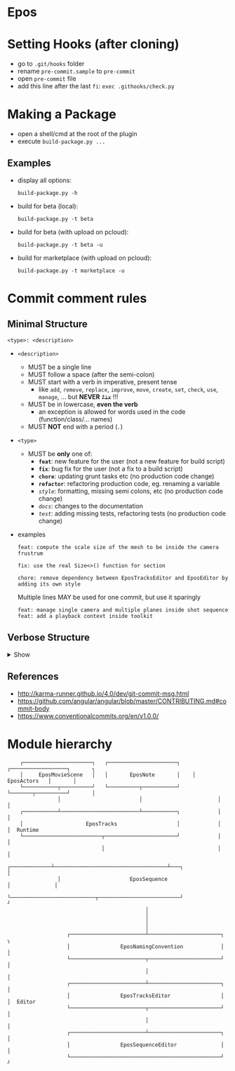 # Epos

# Setting Hooks (after cloning)

- go to `.git/hooks` folder
- rename `pre-commit.sample` to `pre-commit`
- open `pre-commit` file
- add this line after the last `fi`: `exec .githooks/check.py`

# Making a Package

- open a shell/cmd at the root of the plugin
- execute `build-package.py ...`

## Examples

- display all options:  
    ```
    build-package.py -h
    ```
- build for beta (local):  
    ```
    build-package.py -t beta
    ```
- build for beta (with upload on pcloud):  
    ```
    build-package.py -t beta -u
    ```
- build for marketplace (with upload on pcloud):  
    ```
    build-package.py -t marketplace -u
    ```

# Commit comment rules

## Minimal Structure

```
<type>: <description>
```

- `<description>`
    - MUST be a single line
    - MUST follow a space (after the semi-colon)
    - MUST start with a verb in imperative, present tense
        - like `add`, `remove`, `replace`, `improve`, `move`, `create`, `set`, `check`, `use`, `manage`, ... but **NEVER** ~~`fix`~~ !!!
    - MUST be in lowercase, **even the verb**
        - an exception is allowed for words used in the code (function/class/... names)
    - MUST **NOT** end with a period (`.`)

- `<type>`
    - MUST be **only** one of:
        - **`feat`**: new feature for the user (not a new feature for build script)
        - **`fix`**: bug fix for the user (not a fix to a build script)
        - **`chore`**: updating grunt tasks etc (no production code change)
        - **`refactor`**: refactoring production code, eg. renaming a variable
        - *`style`*: formatting, missing semi colons, etc (no production code change)
        - *`docs`*: changes to the documentation
        - *`test`*: adding missing tests, refactoring tests (no production code change)

- examples
    ```
    feat: compute the scale size of the mesh to be inside the camera frustrum
    ```
    ```
    fix: use the real Size<>() function for section
    ```
    ```
    chore: remove dependency between EposTracksEditor and EposEditor by adding its own style
    ```
    Multiple lines MAY be used for one commit, but use it sparingly
    ```
    feat: manage single camera and multiple planes inside shot sequence
    feat: add a playback context inside toolkit
    ```

## Verbose Structure

<details>
  <summary>Show</summary>

```
<type>(<optional-scope>): <description>

<optional-body>

<optional-footer>
```

- Blank lines between each part are mandatory
- `<optional-scope>`
    - MAY be 1 module name like: `EposMovieScene`, `EposSequence`, ... if modifications are only contained inside a single module
    - in the case that 2 (or 3 but no more) modules are concerned, they will be separated by a comma (`,`) (without a space after)
- `<optional-body>`
    - just as in the description, use the imperative, present tense
- `<optional-footer>`
    - MAY be used for referencing issues like: `close #234` or `close #123, close #245, close #992`
    - MAY be used for BREAKING-CHANGE

## Example

```
refactor(EposTracksEditor): move Board* headers to private
```
```
feat: add key thumbnail section for single cameracut track

this may be improved because base class FTrackEditorThumbnail is not virtualized and FThumbnailSection class owns a plain object of FTrackEditorThumbnail class instead of a pointer

close #12345
```
</details>

## References

- http://karma-runner.github.io/4.0/dev/git-commit-msg.html
- https://github.com/angular/angular/blob/master/CONTRIBUTING.md#commit-body
- https://www.conventionalcommits.org/en/v1.0.0/

# Module hierarchy

```
    ┌──────────────────────┐   ┌──────────────────────┐    ┌──────────────────┐       ╮
    │     EposMovieScene   │   │       EposNote       │    │     EposActors   │       │
    └───────────┬──────────┘   └──────────┬───────────┘    └───────┬──────────┘       │
                │                         │                        │                  │
    ┌───────────┴─────────────────────────┴───────────┐            │                  │
    │                    EposTracks                   │            │                  │  Runtime
    └─────────────────────────┬───────────────────────┘            │                  │
                              │                                    │                  │
                ┌─────────────┴────────────────────────────────────┴───┐              │
                │                      EposSequence                    │              │
                └───────────────────────────┬──────────────────────────┘              ╯
                                            │
                                            │
                                            │
                                            │
                   ┌────────────────────────┴───────────────────────┐                 ╮
                   │                EposNamingConvention            │                 │
                   └────────────────────────┬───────────────────────┘                 │
                                            │                                         │
                   ┌────────────────────────┴───────────────────────┐                 │
                   │                EposTracksEditor                │                 │  Editor
                   └────────────────────────┬───────────────────────┘                 │
                                            │                                         │
                   ┌────────────────────────┴───────────────────────┐                 │
                   │                EposSequenceEditor              │                 │
                   └────────────────────────────────────────────────┘                 ╯
```
